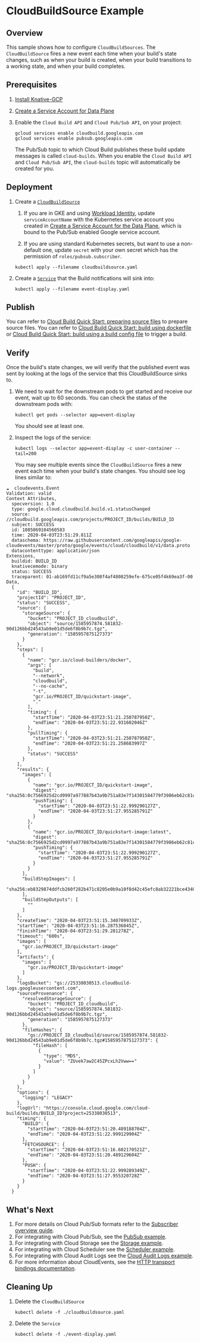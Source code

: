 # CloudBuildSource Example

## Overview

This sample shows how to configure `CloudBuildSources`. The `CloudBuildSource`
fires a new event each time when your build's state changes, such as when your
build is created, when your build transitions to a working state, and when your
build completes.

## Prerequisites

1. [Install Knative-GCP](../../install/install-knative-gcp.md)

1. [Create a Service Account for Data Plane](../../install/dataplane-service-account.md)

1. Enable the `Cloud Build API` and `Cloud Pub/Sub API`, on your project:

   ```shell
   gcloud services enable cloudbuild.googleapis.com
   gcloud services enable pubsub.googleapis.com
   ```

   The Pub/Sub topic to which Cloud Build publishes these build update messages
   is called `cloud-builds`. When you enable the `Cloud Build API` and
   `Cloud Pub/Sub API`, the `cloud-builds` topic will automatically be created
   for you.

## Deployment

1. Create a [`CloudBuildSource`](cloudbuildsource.yaml)

   1. If you are in GKE and using
      [Workload Identity](https://cloud.google.com/kubernetes-engine/docs/how-to/workload-identity),
      update `serviceAccountName` with the Kubernetes service account you
      created in
      [Create a Service Account for the Data Plane](../../install/dataplane-service-account.md),
      which is bound to the Pub/Sub enabled Google service account.

   1. If you are using standard Kubernetes secrets, but want to use a
      non-default one, update `secret` with your own secret which has the
      permission of `roles/pubsub.subscriber`.

   ```shell
   kubectl apply --filename cloudbuildsource.yaml
   ```

1. Create a [`Service`](event-display.yaml) that the Build notifications will
   sink into:

   ```shell
   kubectl apply --filename event-display.yaml
   ```

## Publish

You can refer to
[Cloud Build Quick Start: preparing source files](https://cloud.google.com/cloud-build/docs/quickstart-build#preparing_source_files)
to prepare source files. You can refer to
[Cloud Build Quick Start: build using dockerfile](https://cloud.google.com/cloud-build/docs/quickstart-build#build_using_dockerfile)
or
[Cloud Build Quick Start: build using a build config file](https://cloud.google.com/cloud-build/docs/quickstart-build#build_using_a_build_config_file)
to trigger a build.

## Verify

Once the build's state changes, we will verify that the published event was sent
by looking at the logs of the service that this CloudBuildSource sinks to.

1. We need to wait for the downstream pods to get started and receive our event,
   wait up to 60 seconds. You can check the status of the downstream pods with:

   ```shell
   kubectl get pods --selector app=event-display
   ```

   You should see at least one.

1. Inspect the logs of the service:

   ```shell
   kubectl logs --selector app=event-display -c user-container --tail=200
   ```

   You may see multiple events since the `CloudBuildSource` fires a new event
   each time when your build's state changes. You should see log lines similar
   to:

```shell
☁️  cloudevents.Event
Validation: valid
Context Attributes,
  specversion: 1.0
  type: google.cloud.cloudbuild.build.v1.statusChanged
  source: //cloudbuild.googleapis.com/projects/PROJECT_ID/builds/BUILD_ID
  subject: SUCCESS
  id: 1085069104560583
  time: 2020-04-03T23:51:29.811Z
  dataschema: https://raw.githubusercontent.com/googleapis/google-cloudevents/master/proto/google/events/cloud/cloudbuild/v1/data.proto
  datacontenttype: application/json
Extensions,
  buildid: BUILD_ID
  knativecemode: binary
  status: SUCCESS
  traceparent: 01-ab169fd11cf9a5e308f4af4808259efe-675ce05f4k69ea3f-00
Data,
  {
    "id": "BUILD_ID",
    "projectId": "PROJECT_ID",
    "status": "SUCCESS",
    "source": {
      "storageSource": {
        "bucket": "PROJECT_ID_cloudbuild",
        "object": "source/1585957874.581832-90d126bbd24543ab9e01d5de6f8b9b7c.tgz",
        "generation": "1585957875127373"
      }
    },
    "steps": [
      {
        "name": "gcr.io/cloud-builders/docker",
        "args": [
          "build",
          "--network",
          "cloudbuild",
          "--no-cache",
          "-t",
          "gcr.io/PROJECT_ID/quickstart-image",
          "."
        ],
        "timing": {
          "startTime": "2020-04-03T23:51:21.250787950Z",
          "endTime": "2020-04-03T23:51:22.931602046Z"
        },
        "pullTiming": {
          "startTime": "2020-04-03T23:51:21.250787950Z",
          "endTime": "2020-04-03T23:51:21.258683997Z"
        },
        "status": "SUCCESS"
      }
    ],
    "results": {
      "images": [
        {
          "name": "gcr.io/PROJECT_ID/quickstart-image",
          "digest": "sha256:0c7566925d2cd9997a977887b43a9b751a83e7f14301584779f3986eb62c81c6",
          "pushTiming": {
            "startTime": "2020-04-03T23:51:22.999290127Z",
            "endTime": "2020-04-03T23:51:27.955285791Z"
          }
        },
        {
          "name": "gcr.io/PROJECT_ID/quickstart-image:latest",
          "digest": "sha256:0c7566925d2cd9997a977887b43a9b751a83e7f14301584779f3986eb62c81c6",
          "pushTiming": {
            "startTime": "2020-04-03T23:51:22.999290127Z",
            "endTime": "2020-04-03T23:51:27.955285791Z"
          }
        }
      ],
      "buildStepImages": [
        "sha256:eb8329874ddfcb260f282b471c8205e0b9a10f8d42c45efc8ab32221bce43402"
      ],
      "buildStepOutputs": [
        ""
      ]
    },
    "createTime": "2020-04-03T23:51:15.340709933Z",
    "startTime": "2020-04-03T23:51:16.287536045Z",
    "finishTime": "2020-04-03T23:51:29.281278Z",
    "timeout": "600s",
    "images": [
      "gcr.io/PROJECT_ID/quickstart-image"
    ],
    "artifacts": {
      "images": [
        "gcr.io/PROJECT_ID/quickstart-image"
      ]
    },
    "logsBucket": "gs://25338030513.cloudbuild-logs.googleusercontent.com",
    "sourceProvenance": {
      "resolvedStorageSource": {
        "bucket": "PROJECT_ID_cloudbuild",
        "object": "source/1585957874.581832-90d126bbd24543ab9e01d5de6f8b9b7c.tgz",
        "generation": "1585957875127373"
      },
      "fileHashes": {
        "gs://PROJECT_ID_cloudbuild/source/1585957874.581832-90d126bbd24543ab9e01d5de6f8b9b7c.tgz#1585957875127373": {
          "fileHash": [
            {
              "type": "MD5",
              "value": "ZUvek7aw2C45ZPcxLh2Vww=="
            }
          ]
        }
      }
    },
    "options": {
      "logging": "LEGACY"
    },
    "logUrl": "https://console.cloud.google.com/cloud-build/builds/BUILD_ID?project=25338030513",
    "timing": {
      "BUILD": {
        "startTime": "2020-04-03T23:51:20.489188704Z",
        "endTime": "2020-04-03T23:51:22.999129904Z"
      },
      "FETCHSOURCE": {
        "startTime": "2020-04-03T23:51:16.602170521Z",
        "endTime": "2020-04-03T23:51:20.489129604Z"
      },
      "PUSH": {
        "startTime": "2020-04-03T23:51:22.999289349Z",
        "endTime": "2020-04-03T23:51:27.955320728Z"
      }
    }
  }

```

## What's Next

1. For more details on Cloud Pub/Sub formats refer to the
   [Subscriber overview guide](https://cloud.google.com/pubsub/docs/subscriber).
1. For integrating with Cloud Pub/Sub, see the
   [PubSub example](../../examples/cloudpubsubsource/README.md).
1. For integrating with Cloud Storage see the
   [Storage example](../../examples/cloudstoragesource/README.md).
1. For integrating with Cloud Scheduler see the
   [Scheduler example](../../examples/cloudschedulersource/README.md).
1. For integrating with Cloud Audit Logs see the
   [Cloud Audit Logs example](../../examples/cloudauditlogssource/README.md).
1. For more information about CloudEvents, see the
   [HTTP transport bindings documentation](https://github.com/cloudevents/spec).

## Cleaning Up

1. Delete the `CloudBuildSource`

   ```shell
   kubectl delete -f ./cloudbuildsource.yaml
   ```

1. Delete the `Service`

   ```shell
   kubectl delete -f ./event-display.yaml
   ```
